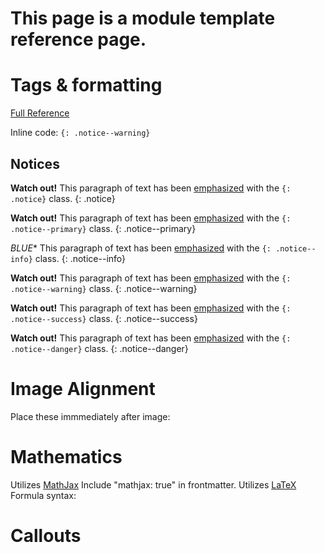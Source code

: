 # This page is a module template reference page.

# Tags & formatting
[Full Reference](https://mmistakes.github.io/minimal-mistakes/markup/markup-html-tags-and-formatting/)

Inline code:
`{: .notice--warning}`

## Notices

**Watch out!** This paragraph of text has been [emphasized](#) with the `{: .notice}` class.
{: .notice}

**Watch out!** This paragraph of text has been [emphasized](#) with the `{: .notice--primary}` class.
{: .notice--primary}

*BLUE** This paragraph of text has been [emphasized](#) with the `{: .notice--info}` class.
{: .notice--info}

**Watch out!** This paragraph of text has been [emphasized](#) with the `{: .notice--warning}` class.
{: .notice--warning}

**Watch out!** This paragraph of text has been [emphasized](#) with the `{: .notice--success}` class.
{: .notice--success}

**Watch out!** This paragraph of text has been [emphasized](#) with the `{: .notice--danger}` class.
{: .notice--danger}

# Image Alignment
Place these immmediately after image:


# Mathematics
Utilizes [MathJax](https://docs.mathjax.org/en/latest/input/tex/index.html)
Include "mathjax: true" in frontmatter.
Utilizes [LaTeX](https://en.wikibooks.org/wiki/LaTeX/Mathematics)
Formula syntax:

# Callouts

